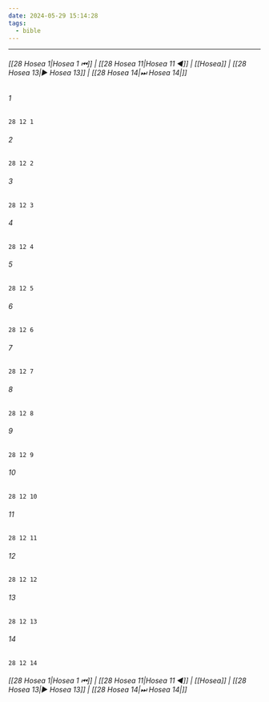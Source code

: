 ```yaml
---
date: 2024-05-29 15:14:28
tags:
  - bible
---
```

___

###### [[28 Hosea 1|Hosea 1 ⏮]] | [[28 Hosea 11|Hosea 11 ◀]] | [[Hosea]] | [[28 Hosea 13|▶ Hosea 13]] | [[28 Hosea 14|⏭ Hosea 14|]]

###### 1
``` verse
28 12 1 
```
###### 2
``` verse
28 12 2 
```
###### 3
``` verse
28 12 3 
```
###### 4
``` verse
28 12 4 
```
###### 5
``` verse
28 12 5 
```
###### 6
``` verse
28 12 6 
```
###### 7
``` verse
28 12 7 
```
###### 8
``` verse
28 12 8 
```
###### 9
``` verse
28 12 9 
```
###### 10
``` verse
28 12 10 
```
###### 11
``` verse
28 12 11 
```
###### 12
``` verse
28 12 12 
```
###### 13
``` verse
28 12 13 
```
###### 14
``` verse
28 12 14 
```

###### [[28 Hosea 1|Hosea 1 ⏮]] | [[28 Hosea 11|Hosea 11 ◀]] | [[Hosea]] | [[28 Hosea 13|▶ Hosea 13]] | [[28 Hosea 14|⏭ Hosea 14|]]

